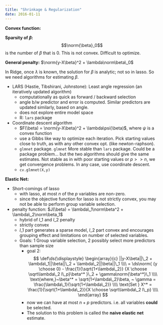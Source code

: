 ```yaml
---
title: "Shrinkage & Regularization"
date: 2016-01-11
---
```


**Convex function:**

**Sparsity of $\beta$:** $$\norm{\beta}_0$$ is the number of $\beta$ that is 0. This is not convex. Difficult to optimize.

**General penalty:** $\norm{y-X\beta}^2 + \lambda\norm\beta\_0$ 

In Ridge, once $\lambda$ is known, the solution for $\beta$ is analytic; not so in lasso. So we need algorithms for estimating $\beta$. 

- LARS (Hastie, Tibshirani, Johnstone): Least angle regression (an iteratively updated algorithm)
    - computationally as quick as forward / backward selection
    - angle b/w predictor and error is computed. Similar predictors are updated similarly, based on angle.
    - does not explore entire model space
    - R: `lars` package
- Coordinate descent algorithm
  - $F(\beta) = \norm{y-X\beta}^2 + \lambda\psi(\beta)$, where $\psi$ is a convex function
  - use a Gibbs like way to optimize each iteration. Pick starting values close to truth, as with any other convex opt. (like newton-raphson).
  - `glmnet` package. `glmnet` More stable than `lars` package. Could be a package problem... but the two algorithms should give the same estimates. Not stable as in with poor starting values or $p \gt\gt n$, we get convergence problems. In any case, use coordinate descent.
  - `cv.glmnet(X,y)`

**Elastic Net:**

- Short-comings of lasso
  - with lasso, at most $n$ of the $p$ variables are non-zero.
  - since the objective function for lasso is not strictly convex, you may not 
    be able to perform group variable selection.
- penalty function: $J(\beta) = \lambda\_1\norm\beta^2 + \lambda\_2\norm\beta_1$
  - hybrid of $l\_1$ and $l\_2$ penalty
  - strictly convex
  - $l\_1$ part generates a sparse model, $l\_2$ part convex and encourages grouping effect and limitations on number of selected variables.
  - Goals: 1 Group variable selection, 2 possibly select more predictors than sample size
      - goal 2: 
      $$
          \def\ds{\displaystyle}
          \begin{array}{c}
          ||y-X\beta||\_2 + \lambda\_1||\beta||\_2 + \lambda\_2||\beta||\_1 \\\\
           = \ds\norm{ {y \choose 0} - \frac{1}{\sqrt{1+\lambda\_2}} {X \choose \sqrt\lambda\_2 I\_p}\beta^* }\_2 + \gamma\norm{\beta^*}\_1 \\\\
          \text{where,}~\beta^* = \sqrt{1+\lambda\_2}\beta, ~ \gamma = \frac{\lambda\_1}{\sqrt{1+\lambda\_2}} \\\\
          \text{Set } X^* = \frac{1}{\sqrt{1+\lambda\_2}}{X \choose \sqrt\lambda\_2 I\_p} \\\\
          \end{array}
      $$
      - now we can have at most $n+p$ predictors. i.e. all variables **could** be selected.
      - The solution to this problem is called the **naive elastic net** estimate.
